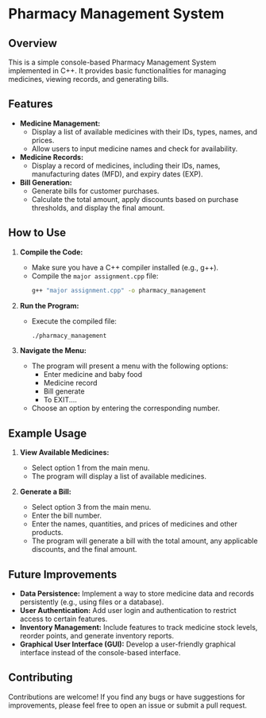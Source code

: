 # Pharmacy Management System

## Overview

This is a simple console-based Pharmacy Management System implemented in C++. It provides basic functionalities for managing medicines, viewing records, and generating bills.

## Features

* **Medicine Management:**
    * Display a list of available medicines with their IDs, types, names, and prices.
    * Allow users to input medicine names and check for availability.
* **Medicine Records:**
    * Display a record of medicines, including their IDs, names, manufacturing dates (MFD), and expiry dates (EXP).
* **Bill Generation:**
    * Generate bills for customer purchases.
    * Calculate the total amount, apply discounts based on purchase thresholds, and display the final amount.

## How to Use

1. **Compile the Code:**
   - Make sure you have a C++ compiler installed (e.g., g++).
   - Compile the `major assignment.cpp` file:
     ```bash
     g++ "major assignment.cpp" -o pharmacy_management
     ```

2. **Run the Program:**
   - Execute the compiled file:
     ```bash
     ./pharmacy_management
     ```

3. **Navigate the Menu:**
   - The program will present a menu with the following options:
     - Enter medicine and baby food
     - Medicine record
     - Bill generate
     - To EXIT....
   - Choose an option by entering the corresponding number.

## Example Usage

1. **View Available Medicines:**
   - Select option 1 from the main menu.
   - The program will display a list of available medicines.

2. **Generate a Bill:**
   - Select option 3 from the main menu.
   - Enter the bill number.
   - Enter the names, quantities, and prices of medicines and other products.
   - The program will generate a bill with the total amount, any applicable discounts, and the final amount.

## Future Improvements

* **Data Persistence:** Implement a way to store medicine data and records persistently (e.g., using files or a database).
* **User Authentication:** Add user login and authentication to restrict access to certain features.
* **Inventory Management:** Include features to track medicine stock levels, reorder points, and generate inventory reports.
* **Graphical User Interface (GUI):** Develop a user-friendly graphical interface instead of the console-based interface.

## Contributing

Contributions are welcome! If you find any bugs or have suggestions for improvements, please feel free to open an issue or submit a pull request.

